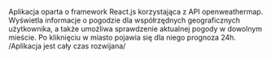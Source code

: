 Aplikacja oparta o framework React.js korzystająca z API openweathermap.
Wyświetla informacje o pogodzie dla współrzędnych geograficznych użytkownika, a także umożliwa sprawdzenie aktualnej pogody w dowolnym mieście. Po kliknięciu w miasto pojawia się dla niego prognoza 24h. 
/Aplikacja jest cały czas rozwijana/
